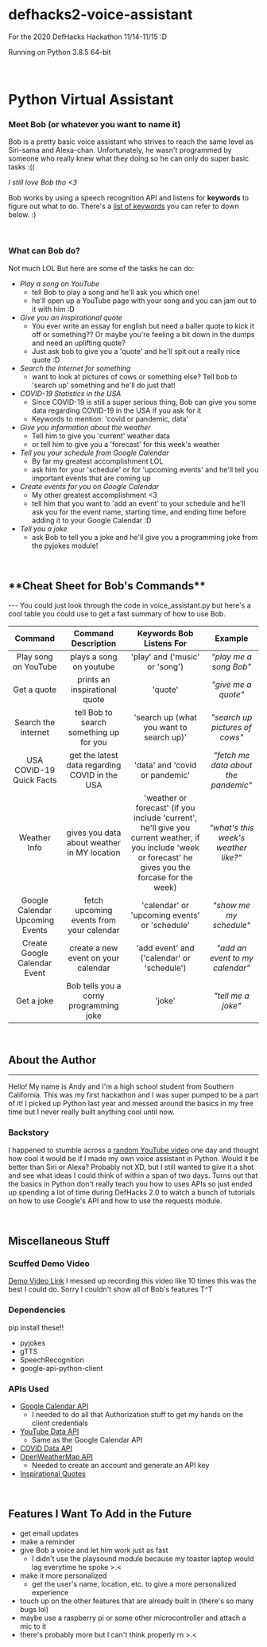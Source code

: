 # **defhacks2-voice-assistant** #

For the 2020 DefHacks Hackathon 11/14-11/15 :D

Running on Python 3.8.5 64-bit

<br>

# **Python Virtual Assistant** #

### **Meet Bob** (or whatever you want to name it) ###
Bob is a pretty basic voice assistant who strives to reach the same level as Siri-sama and Alexa-chan. Unfortunately, he wasn't programmed by someone who really knew what they doing so he can only do super basic tasks :((

*I still love Bob tho <3*

Bob works by using a speech recognition API and listens for **keywords** to figure out what to do. There's a [list of keywords](#cheatsheet) you can refer to down below. :)

<br>

### **What can Bob do?** ###
Not much LOL But here are some of the tasks he can do:
* *Play a song on YouTube*
    * tell Bob to play a song and he'll ask you which one!
    * he'll open up a YouTube page with your song and you can jam out to it with him :D
* *Give you an inspirational quote*
    * You ever write an essay for english but need a baller quote to kick it off or something?? Or maybe you're feeling a bit down in the dumps and need an uplifting quote?
    * Just ask bob to give you a 'quote' and he'll spit out a really nice quote :D
* *Search the Internet for something*
    * want to look at pictures of cows or something else? Tell bob to 'search up' something and he'll do just that!
* *COVID-19 Statistics in the USA*
    * Since COVID-19 is still a super serious thing, Bob can give you some data regarding COVID-19 in the USA if you ask for it
    * Keywords to mention: 'covid or pandemic, data'
* *Give you information about the weather*
    * Tell him to give you 'current' weather data
    * or tell him to give you a 'forecast' for this week's weather
* *Tell you your schedule from Google Calendar*
    * By far my greatest accomplishment LOL
    * ask him for your 'schedule' or for 'upcoming events' and he'll tell you important events that are coming up
* *Create events for you on Google Calendar*
    * My other greatest accomplishment <3
    * tell him that you want to 'add an event' to your schedule and he'll ask you for the event name, starting time, and ending time before adding it to your Google Calendar :D
* *Tell you a joke*
    * ask Bob to tell you a joke and he'll give you a programming joke from the pyjokes module!
    
<br>

<h2 id="cheatsheet"> **Cheat Sheet for Bob's Commands** </h2>
---
You could just look through the code in voice_assistant.py but here's a cool table you could use to get a fast summary of how to use Bob.

Command | Command Description | Keywords Bob Listens For | Example
| :---: | :---: | :---: | :---: |
Play song on YouTube | plays a song on youtube | 'play' and ('music' or 'song') | *"play me a song Bob"*
Get a quote | prints an inspirational quote | 'quote' | *"give me a quote"*
Search the internet | tell Bob to search something up for you | 'search up (what you want to search up)' | *"search up pictures of cows"*
USA COVID-19 Quick Facts | get the latest data regarding COVID in the USA | 'data' and 'covid or pandemic' | *"fetch me data about the pandemic"*
Weather Info | gives you data about weather in MY location | 'weather or forecast' (if you include 'current', he'll give you current weather, if you include 'week or forecast' he gives you the forcase for the week) | *"what's this week's weather like?"*
Google Calendar Upcoming Events | fetch upcoming events from your calendar | 'calendar' or 'upcoming events' or 'schedule' | *"show me my schedule"*
Create Google Calendar Event | create a new event on your calendar | 'add event' and ('calendar' or 'schedule') | *"add an event to my calendar"*
Get a joke | Bob tells you a corny programming joke | 'joke' | *"tell me a joke"*

<br>

## **About the Author** ##
---
Hello! My name is Andy and I'm a high school student from Southern California. This was my first hackathon and I was super pumped to be a part of it! I picked up Python last year and messed around the basics in my free time but I never really built anything cool until now.

### **Backstory** ###
I happened to stumble across a [random YouTube video](https://youtu.be/x8xjj6cR9Nc) one day and thought how cool it would be if I made my own voice assistant in Python. Would it be better than Siri or Alexa? Probably not XD, but I still wanted to give it a shot and see what ideas I could think of within a span of two days. Turns out that the basics in Python don't really teach you how to uses APIs so just ended up spending a lot of time during DefHacks 2.0 to watch a bunch of tutorials on how to use Google's API and how to use the requests module. 

<br>

## **Miscellaneous Stuff** ##

### **Scuffed Demo Video** ###
[Demo Video Link](https://youtu.be/haZkA2EqVH4)
I messed up recording this video like 10 times this was the best I could do. Sorry I couldn't show all of Bob's features T^T


### **Dependencies** ###
pip install these!!
* pyjokes 
* gTTS
* SpeechRecognition
* google-api-python-client

### **APIs Used** ###
* [Google Calendar API](https://developers.google.com/calendar)
    * I needed to do all that Authorization stuff to get my hands on the client credentials
* [YouTube Data API](https://developers.google.com/youtube/v3)
    * Same as the Google Calendar API
* [COVID Data API](https://covid19api.com/)
* [OpenWeatherMap API](https://openweathermap.org/api)
    * Needed to create an account and generate an API key
* [Inspirational Quotes](https://type.fit/api/quotes)

<br>

## **Features I Want To Add in the Future** ##
* get email updates
* make a reminder
* give Bob a voice and let him work just as fast
    * I didn't use the playsound module because my toaster laptop would lag everytime he spoke >.<
* make it more personalized
    * get the user's name, location, etc. to give a more personalized experience
* touch up on the other features that are already built in (there's so many bugs lol)
* maybe use a raspberry pi or some other microcontroller and attach a mic to it
* there's probably more but I can't think properly rn >.<